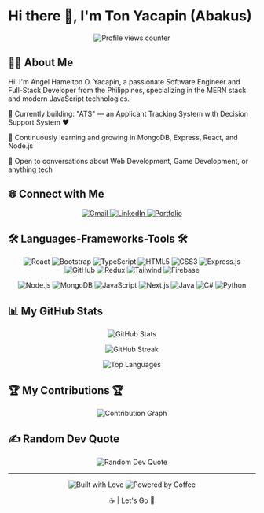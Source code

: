 # Hi there 👋, I'm Ton Yacapin (Abakus)

<p align="center">
  <img src="https://komarev.com/ghpvc/?username=TonYacapin&style=flat-square&color=gray" alt="Profile views counter" />
</p>


## 🧑‍💻 About Me

Hi! I'm Angel Hamelton O. Yacapin, a passionate Software Engineer and Full-Stack Developer from the Philippines, specializing in the MERN stack and modern JavaScript technologies.

🔭 Currently building: "ATS" — an Applicant Tracking System with Decision Support System ❤️

🌱 Continuously learning and growing in MongoDB, Express, React, and Node.js

💬 Open to conversations about Web Development, Game Development, or anything tech


## 🌐 Connect with Me

<p align="center">
  <a href="mailto:yacapinton@@gmail.com">
    <img src="https://img.shields.io/badge/Gmail-000000?style=for-the-badge&logo=gmail&logoColor=white" alt="Gmail" />
  </a>
  <a href="https://www.linkedin.com/in/your-linkedin/](https://www.linkedin.com/in/yacapin-angel-hamelton-o-2b8271304/">
    <img src="https://img.shields.io/badge/LinkedIn-000000?style=for-the-badge&logo=linkedin&logoColor=white" alt="LinkedIn" />
  </a>
  <a href="https://abakusportfolio.vercel.app/">
    <img src="https://img.shields.io/badge/Portfolio-000000?style=for-the-badge&logo=vercel&logoColor=white" alt="Portfolio" />
  </a>
</p>

## 🛠️ Languages-Frameworks-Tools 🛠️

<p align="center">
  <img src="https://img.shields.io/badge/React-000000?style=for-the-badge&logo=react&logoColor=white" alt="React" />
  <img src="https://img.shields.io/badge/Bootstrap-000000?style=for-the-badge&logo=bootstrap&logoColor=white" alt="Bootstrap" />
  <img src="https://img.shields.io/badge/TypeScript-000000?style=for-the-badge&logo=typescript&logoColor=white" alt="TypeScript" />
  <img src="https://img.shields.io/badge/HTML5-000000?style=for-the-badge&logo=html5&logoColor=white" alt="HTML5" />
  <img src="https://img.shields.io/badge/CSS3-000000?style=for-the-badge&logo=css3&logoColor=white" alt="CSS3" />
  <img src="https://img.shields.io/badge/Express.js-000000?style=for-the-badge&logo=express&logoColor=white" alt="Express.js" />
  <img src="https://img.shields.io/badge/GitHub-000000?style=for-the-badge&logo=github&logoColor=white" alt="GitHub" />
  <img src="https://img.shields.io/badge/Redux-000000?style=for-the-badge&logo=redux&logoColor=white" alt="Redux" />
  <img src="https://img.shields.io/badge/Tailwind_CSS-000000?style=for-the-badge&logo=tailwind-css&logoColor=white" alt="Tailwind" />
  <img src="https://img.shields.io/badge/Firebase-000000?style=for-the-badge&logo=firebase&logoColor=white" alt="Firebase" />
</p>

<p align="center">
  <img src="https://img.shields.io/badge/Node.js-000000?style=for-the-badge&logo=nodedotjs&logoColor=white" alt="Node.js" />
  <img src="https://img.shields.io/badge/MongoDB-000000?style=for-the-badge&logo=mongodb&logoColor=white" alt="MongoDB" />
  <img src="https://img.shields.io/badge/JavaScript-000000?style=for-the-badge&logo=javascript&logoColor=white" alt="JavaScript" />
  <img src="https://img.shields.io/badge/Next.js-000000?style=for-the-badge&logo=nextdotjs&logoColor=white" alt="Next.js" />
  <img src="https://img.shields.io/badge/Java-000000?style=for-the-badge&logo=java&logoColor=white" alt="Java" />
  <img src="https://img.shields.io/badge/C%23-000000?style=for-the-badge&logo=c-sharp&logoColor=white" alt="C#" />
  <img src="https://img.shields.io/badge/Python-000000?style=for-the-badge&logo=python&logoColor=white" alt="Python" />
</p>

## 📊 My GitHub Stats

<p align="center">
  <img src="https://github-readme-stats.vercel.app/api?username=TonYacapin&show_icons=true&theme=graywhite" alt="GitHub Stats" />
</p>

<p align="center">
  <img src="https://github-readme-streak-stats.herokuapp.com/?user=TonYacapin&theme=graywhite" alt="GitHub Streak" />
</p>

<p align="center">
  <img src="https://github-readme-stats.vercel.app/api/top-langs/?username=TonYacapin&layout=compact&theme=graywhite" alt="Top Languages" />
</p>

## 🏆 My Contributions 🏆

<p align="center">
  <img src="https://github-profile-summary-cards.vercel.app/api/cards/profile-details?username=TonYacapin&theme=graywhite" alt="Contribution Graph" />
</p>

## ✍️ Random Dev Quote

<p align="center">
  <img src="https://quotes-github-readme.vercel.app/api?type=horizontal&theme=graywhite" alt="Random Dev Quote" />
</p>

---

<p align="center">
  <img src="https://forthebadge.com/images/badges/built-with-love.svg" alt="Built with Love" />
  <img src="https://forthebadge.com/images/badges/powered-by-coffee.svg" alt="Powered by Coffee" />
</p>

<p align="center">☕ | Let's Go 🚀</p>
